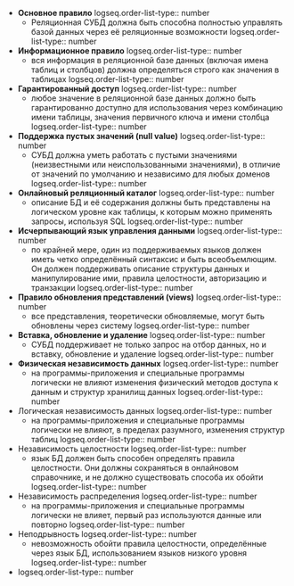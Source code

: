 - **Основное правило**
  logseq.order-list-type:: number
	- Реляционная СУБД должна быть способна полностью управлять базой данных через её реляционные возможности
	  logseq.order-list-type:: number
- **Информационное правило**
  logseq.order-list-type:: number
	- вся информация в реляционной базе данных (включая имена таблиц и столбцов) должна определяться строго как значения в таблицах
	  logseq.order-list-type:: number
- **Гарантированный доступ**
  logseq.order-list-type:: number
	- любое значение в реляционной базе данных должно быть гарантированно доступно для использования через комбинацию имени таблицы, значения первичного ключа и имени столбца
	  logseq.order-list-type:: number
- **Поддержка пустых значений (null value)**
  logseq.order-list-type:: number
	- СУБД должна уметь работать с пустыми значениями (неизвестными или неиспользованными значениями), в отличие от значений по умолчанию и независимо для любых доменов
	  logseq.order-list-type:: number
- **Онлайновый реляционный каталог**
  logseq.order-list-type:: number
	- описание БД и её содержания должны быть представлены на логическом уровне как таблицы, к которым можно применять запросы, используя SQL
	  logseq.order-list-type:: number
- **Исчерпывающий язык управления данными**
  logseq.order-list-type:: number
	- по крайней мере, один из поддерживаемых языков должен иметь четко определённый синтаксис и быть всеобъемлющим. Он должен поддерживать описание структуры данных и манипулирование ими, правила целостности, авторизацию и транзакции
	  logseq.order-list-type:: number
- **Правило обновления представлений (views)**
  logseq.order-list-type:: number
	- все представления, теоретически обновляемые, могут быть обновлены через систему
	  logseq.order-list-type:: number
- **Вставка, обновление и удаление**
  logseq.order-list-type:: number
	- СУБД поддерживает не только запрос на отбор данных, но и вставку, обновление и удаление
	  logseq.order-list-type:: number
- **Физическая независимость данных**
  logseq.order-list-type:: number
	- на программы-приложения и специальные программы логически не влияют изменения физический методов доступа к данным и структур хранилищ данных
	  logseq.order-list-type:: number
- Логическая независимость данных
  logseq.order-list-type:: number
	- на программы-приложения и специальные программы логически не влияют, в пределах разумного, изменения структур таблиц
	  logseq.order-list-type:: number
- Независимость целостности
  logseq.order-list-type:: number
	- язык БД должен быть способен определять правила целостности. Они должны сохраняться в онлайновом справочнике, и не должно существовать способа их обойти
	  logseq.order-list-type:: number
- Независимость распределения
  logseq.order-list-type:: number
	- на программы-приложения и специальные программы логически не влияет, первый раз используются данные или повторно
	  logseq.order-list-type:: number
- Неподрывность
  logseq.order-list-type:: number
	- невозможность обойти правила целостности, определённые через язык БД, использованием языков низкого уровня
	  logseq.order-list-type:: number
- logseq.order-list-type:: number
